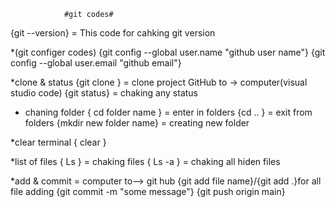                 #git codes#
{git --version} = This code for  cahking git version

*(git configer codes)
{git config --global user.name "github user name"}
{git config --global user.email "github email"}

*clone & status
{git clone <some link>} = clone project GitHub to -> computer(visual studio code)
{git status} = chaking any status 

* chaning folder 
{ cd folder name } = enter in  folders
{cd .. } =  exit from folders
{mkdir new folder name} = creating new folder

*clear terminal
{ clear }

*list of files 
{ Ls } = chaking files 
{ Ls -a } = chaking all hiden files  

*add & commit = computer to--> git hub
{git add file name}/{git add .}for all file adding
{git commit  -m "some message"}
{git push origin main}